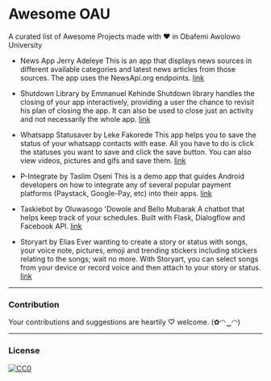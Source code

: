 # Awesome OAU
A curated list of Awesome Projects made with ❤ in Obafemi Awolowo University

* News App Jerry Adeleye
This is an app that displays news sources in different available categories and latest news articles from those sources. The app uses the NewsApi.org endpoints. [link]('https://play.google.com/store/apps/details?id=ng.codebag.newsapp')

* Shutdown Library by Emmanuel Kehinde
Shutdown library handles the closing of your app interactively, providing a user the chance to revisit his plan of closing the app. It can also be used to close just an activity and not necessarily the whole app. [link]('https://github.com/emmanuelkehinde/Shutdown)

* Whatsapp Statusaver by Leke Fakorede
This app helps you to save the status of your whatsapp contacts with ease. 
All you have to do is click the statuses you want to save and click the save button.
You can also view videos, pictures and gifs and save them.
[link]('https://play.google.com/store/apps/details?id=com.hashcode.whatsstatussaver')

* P-Integrate by Taslim Oseni
This is a demo app that guides Android developers on how to integrate any of several popular payment platforms (Paystack, Google-Pay, etc) into their apps. [link]('http://github.com/TaslimOseni/P-Integrate')

* Taskiebot by Oluwasogo 'Dowole and Bello Mubarak
 A chatbot that helps keep track of your schedules. Built with Flask, Dialogflow and Facebook API. [link]('https://github.com/elseagle/taskiebot')

 * Storyart by Elias
 Ever wanting to create a story or status with songs, your voice note, pictures, emoji and trending stickers including stickers relating to the songs; wait no more. With Storyart, you can select songs from your device or record voice and then attach to your story or status. [link]('https://t.co/eo7ERxVhkb')



---
### Contribution
Your contributions and suggestions are heartily ♡ welcome. (✿◠‿◠)


---
### License
[![CC0](http://i.creativecommons.org/p/zero/1.0/88x31.png)](http://creativecommons.org/publicdomain/zero/1.0/)
